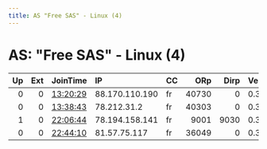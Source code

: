 ```yaml
---
title: AS "Free SAS" - Linux (4)
---
```


# AS: "Free SAS" - Linux (4)

|   Up |   Ext | JoinTime                                                                                            | IP             | CC   |   ORp |   Dirp | Version   | Contact                   | Nickname      |   eFamMembers |
|-----:|------:|:----------------------------------------------------------------------------------------------------|:---------------|:-----|------:|-------:|:----------|:--------------------------|:--------------|--------------:|
|    0 |     0 | [13:20:29](https://metrics.torproject.org/rs.html#details/584B9E13766A968FCD6B0F8F1973BE692CC8DF29) | 88.170.110.190 | fr   | 40730 |      0 | 0.3.3.10  | None                      | UbuntuCore249 |             1 |
|    0 |     0 | [13:38:43](https://metrics.torproject.org/rs.html#details/AAA409F7556945DABA92113FADBBB7E77557BA68) | 78.212.31.2    | fr   | 40303 |      0 | 0.3.3.10  | None                      | UbuntuCore250 |             1 |
|    1 |     0 | [22:06:44](https://metrics.torproject.org/rs.html#details/1850585BE9BCA1F80D0A051909C94E49D1C49ED3) | 78.194.158.141 | fr   |  9001 |   9030 | 0.3.4.9   | 358npyhXKrv834iyqtjHthudX | xmtx          |             1 |
|    0 |     0 | [22:44:10](https://metrics.torproject.org/rs.html#details/07A12EB3D8CD901477B5EF3C75E1543C1C436C7C) | 81.57.75.117   | fr   | 36049 |      0 | 0.3.3.10  | None                      | UbuntuCore250 |             1 |
